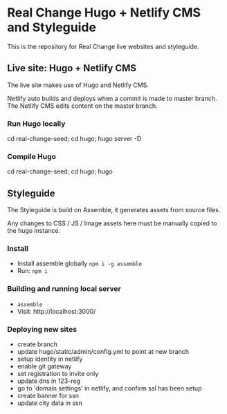 # Real Change Hugo + Netlify CMS and Styleguide

This is the repository for Real Change live websites and styleguide.


## Live site: Hugo + Netlify CMS

The live site makes use of Hugo and Netlify CMS.

Netlify auto builds and deploys when a commit is made to master branch. The Netlify CMS edits content on the master branch.

### Run Hugo locally

cd real-change-seed;
cd hugo;
hugo server -D


### Compile Hugo

cd real-change-seed;
cd hugo;
hugo


## Styleguide

The Styleguide is build on Assemble, it generates assets from source files.

Any changes to CSS / JS / Image assets here must be manually copied to the hugo instance.


### Install

* Install assemble globally `npm i -g assemble`
* Run: `npm i`


### Building and running local server

* `assemble`
* Visit: http://localhost:3000/

### Deploying new sites

* create branch
* update hugo/static/admin/config.yml to point at new branch
* setup identity in netlify
* enable git gateway
* set registration to invite only
* update dns in 123-reg
* go to 'domain settings' in netlify, and confirm ssl has been setup
* create banner for ssn
* update city data in ssn
